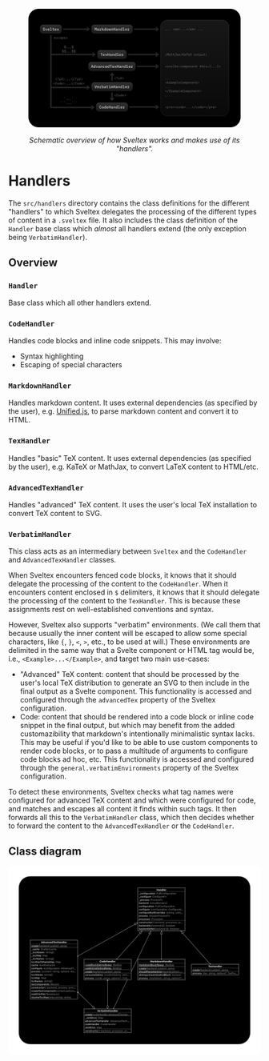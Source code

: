 <figure>

![Schematic overview of how Sveltex works](../../res/schematic-overview.svg)

<figcaption style="text-align: center; font-style: italic;">
Schematic overview of how Sveltex works and makes use of its "handlers".
</figcaption>
</figure>

# Handlers

The `src/handlers` directory contains the class definitions for the different
"handlers" to which Sveltex delegates the processing of the different types of
content in a `.sveltex` file. It also includes the class definition of the
`Handler` base class which _almost_ all handlers extend (the only exception
being `VerbatimHandler`).

## Overview

### `Handler`

Base class which all other handlers extend.

### `CodeHandler`

Handles code blocks and inline code snippets. This may involve:

-   Syntax highlighting
-   Escaping of special characters

### `MarkdownHandler`

Handles markdown content. It uses external dependencies (as specified by the
user), e.g. [Unified.js](https://unifiedjs.com), to parse markdown content and
convert it to HTML.

### `TexHandler`

Handles "basic" TeX content. It uses external dependencies (as specified by the
user), e.g. KaTeX or MathJax, to convert LaTeX content to HTML/etc.

### `AdvancedTexHandler`

Handles "advanced" TeX content. It uses the user's local TeX installation to
convert TeX content to SVG.

### `VerbatimHandler`

This class acts as an intermediary between `Sveltex` and the `CodeHandler` and
`AdvancedTexHandler` classes.

When Sveltex encounters fenced code blocks, it knows that it should delegate the
processing of the content to the `CodeHandler`. When it encounters content
enclosed in `$` delimiters, it knows that it should delegate the processing of
the content to the `TexHandler`. This is because these assignments rest on
well-established conventions and syntax.

However, Sveltex also supports "verbatim" environments. (We call them that
because usually the inner content will be escaped to allow some special
characters, like `{`, `}`, `<`, `>`, etc., to be used at will.) These
environments are delimited in the same way that a Svelte component or HTML tag
would be, i.e., `<Example>...</Example>`, and target two main use-cases:

-   "Advanced" TeX content: content that should be processed by the user's local
    TeX distribution to generate an SVG to then include in the final output as a
    Svelte component. This functionality is accessed and configured through the
    `advancedTex` property of the Sveltex configuration.
-   Code: content that should be rendered into a code block or inline code
    snippet in the final output, but which may benefit from the added
    customazibility that markdown's intentionally minimalistic syntax lacks.
    This may be useful if you'd like to be able to use custom components to
    render code blocks, or to pass a multitude of arguments to configure code
    blocks ad hoc, etc. This functionality is accessed and configured through
    the `general.verbatimEnvironments` property of the Sveltex configuration.

To detect these environments, Sveltex checks what tag names were configured for
advanced TeX content and which were configured for code, and matches and escapes
all content it finds within such tags. It then forwards all this to the
`VerbatimHandler` class, which then decides whether to forward the content to
the `AdvancedTexHandler` or the `CodeHandler`.

## Class diagram

![Class diagram of src/handlers directory, generated by classdiagram-ts VSCode extension.](../../res/handlers_diagram.png)
